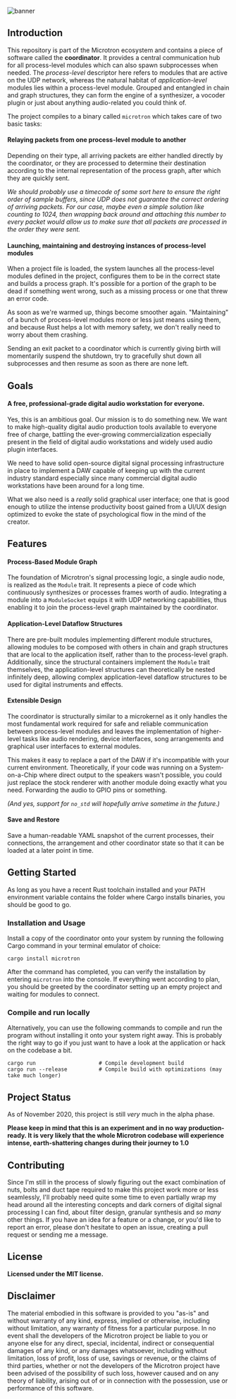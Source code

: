![banner](https://i.imgur.com/NyLmOfr.png)

## Introduction

This repository is part of the Microtron ecosystem and contains a piece of software called the **coordinator**. It provides a central communication hub for all process-level modules which can also spawn subprocesses when needed. The *process-level* descriptor here refers to modules that are active on the UDP network, whereas the natural habitat of *application-level* modules lies within a process-level module. Grouped and entangled in chain and graph structures, they can form the engine of a synthesizer, a vocoder plugin or just about anything audio-related you could think of.

The project compiles to a binary called `microtron` which takes care of two basic tasks:

#### Relaying packets from one process-level module to another

Depending on their type, all arriving packets are either handled directly by the coordinator, or they are processed to determine their destination according to the internal representation of the process graph, after which they are quickly sent.

*We should probably use a timecode of some sort here to ensure the right order of sample buffers, since UDP does not guarantee the correct ordering of arriving packets. For our case, maybe even a simple solution like counting to 1024, then wrapping back around and attaching this number to every packet would allow us to make sure that all packets are processed in the order they were sent.*

#### Launching, maintaining and destroying instances of process-level modules

When a project file is loaded, the system launches all the process-level modules defined in the project, configures them to be in the correct state and builds a process graph. It's possible for a portion of the graph to be dead if something went wrong, such as a missing process or one that threw an error code. 

As soon as we're warmed up, things become smoother again. "Maintaining" of a bunch of process-level modules more or less just means using them, and because Rust helps a lot with memory safety, we don't really need to worry about them crashing.

Sending an exit packet to a coordinator which is currently giving birth will momentarily suspend the shutdown, try to gracefully shut down all subprocesses and then resume as soon as there are none left.

## Goals

#### A free, professional-grade digital audio workstation for everyone.

Yes, this is an ambitious goal. Our mission is to do something new. We want to make high-quality digital audio production tools available to everyone free of charge, battling the ever-growing commercialization especially present in the field of digital audio workstations and widely used audio plugin interfaces.

We need to have solid open-source digital signal processing infrastructure in place to implement a DAW capable of keeping up with the current industry standard especially since many commercial digital audio workstations have been around for a long time.

What we also need is a *really* solid graphical user interface; one that is good enough to utilize the intense productivity boost gained from a UI/UX design optimized to evoke the state of psychological flow in the mind of the creator.

## Features

#### Process-Based Module Graph

The foundation of Microtron's signal processing logic, a single audio node, is realized as the `Module` trait. It represents a piece of code which continuously synthesizes or processes frames worth of audio. Integrating a module into a `ModuleSocket` equips it with UDP networking capabilities, thus enabling it to join the process-level graph maintained by the coordinator.

#### Application-Level Dataflow Structures

There are pre-built modules implementing different module structures, allowing modules to be composed with others in chain and graph structures that are local to the application itself, rather than to the process-level graph. Additionally, since the structural containers implement the `Module` trait themselves, the application-level structures can theoretically be nested infinitely deep, allowing complex application-level dataflow structures to be used for digital instruments and effects.

#### Extensible Design

The coordinator is structurally similar to a microkernel as it only handles the most fundamental work required for safe and reliable communication between process-level modules and leaves the implementation of higher-level tasks like audio rendering, device interfaces, song arrangements and graphical user interfaces to external modules.

This makes it easy to replace a part of the DAW if it's incompatible with your current environment. Theoretically, if your code was running on a System-on-a-Chip where direct output to the speakers wasn't possible, you could just replace the stock renderer with another module doing exactly what you need. Forwarding the audio to GPIO pins or something. 

*(And yes, support for `no_std` will hopefully arrive sometime in the future.)*

#### Save and Restore

Save a human-readable YAML snapshot of the current processes, their connections, the arrangement and other coordinator state so that it can be loaded at a later point in time.

## Getting Started

As long as you have a recent Rust toolchain installed and your PATH environment variable contains the folder where Cargo installs binaries, you should be good to go.

### Installation and Usage

Install a copy of the coordinator onto your system by running the following Cargo command in your terminal emulator of choice:

```
cargo install microtron
```

After the command has completed, you can verify the installation by entering `microtron` into the console. If everything went according to plan, you should be greeted by the coordinator setting up an empty project and waiting for modules to connect.

### Compile and run locally

Alternatively, you can use the following commands to compile and run the program without installing it onto your system right away. This is probably the right way to go if you just want to have a look at the application or hack on the codebase a bit.

```
cargo run                    # Compile development build
cargo run --release          # Compile build with optimizations (may take much longer)
```

## Project Status

As of November 2020, this project is still *very* much in the alpha phase. 

**Please keep in mind that this is an experiment and in no way production-ready. It is very likely that the whole Microtron codebase will experience intense, earth-shattering changes during their journey to 1.0**


## Contributing

Since I'm still in the process of slowly figuring out the exact combination of nuts, bolts and duct tape required to make this project work more or less seamlessly, I'll probably need quite some time to even partially wrap my head around all the interesting concepts and dark corners of digital signal processing I can find, about filter design, granular synthesis and *so many* other things. If you have an idea for a feature or a change, or you'd like to report an error, please don't hesitate to open an issue, creating a pull request or sending me a message.

## License

**Licensed under the MIT license.**

## Disclaimer

The material embodied in this software is provided to you "as-is" and without warranty of any kind, express, implied or otherwise, including without limitation, any warranty of fitness for a particular purpose. In no event shall the developers of the Microtron project be liable to you or anyone else for any direct, special, incidental, indirect or consequential damages of any kind, or any damages whatsoever, including without limitation, loss of profit, loss of use, savings or revenue, or the claims of third parties, whether or not the developers of the Microtron project have been advised of the possibility of such loss, however caused and on any theory of liability, arising out of or in connection with the possession, use or performance of this software.
